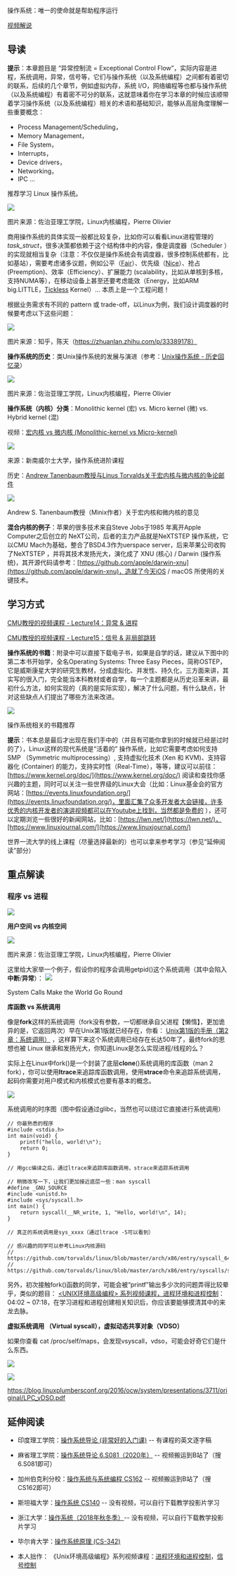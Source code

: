 操作系统：唯一的使命就是帮助程序运行

​[视频解说](https://www.bilibili.com/video/BV1RK4y1R7Kf?p=8)​

## 导读

**提示**：本章题目是 “异常控制流 = Exceptional Control Flow”，实际内容是进程，系统调用，异常，信号等，它们与操作系统（以及系统编程）之间都有着密切的联系，后续的几个章节，例如虚拟内存，系统 I/O，网络编程等也都与操作系统（以及系统编程）有着密不可分的联系，这就意味着你在学习本章的时候应该顺带着学习操作系统（以及系统编程）相关的术语和基础知识，能够从高层角度理解一些重要概念：
- Process Management/Scheduling，
- Memory Management，
- File System，
- Interrupts，
- Device drivers，
- Networking，
- IPC ... 

推荐学习 Linux 操作系统。

![](https://1484576603-files.gitbook.io/~/files/v0/b/gitbook-legacy-files/o/assets%2F-MV9vJFv4kmvRLgEog6g%2F-MYxtRtKpt7A45akfPV4%2F-MYxuWsiI-uKTHqXk4lu%2Fimage.png?alt=media&token=1e472325-cfd6-4296-8b01-d25ae2ccc34e)

图片来源：佐治亚理工学院，Linux内核编程，Pierre Olivier

商用操作系统的具体实现一般都比较复杂，比如你可以看看Linux进程管理的 _task_struct_，很多决策都依赖于这个结构体中的内容，像是调度器（Scheduler ）的实现就相当复杂（注意：不仅仅是操作系统会有调度器，很多控制系统都有，比如基站），需要考虑诸多议题，例如公平（[Fair](https://www.kernel.org/doc/html/latest/scheduler/sched-design-CFS.html)）、优先级（[Nice](https://www.kernel.org/doc/html/latest/scheduler/sched-nice-design.html)）、抢占 (Preemption)、效率（Efficiency）、扩展能力 (scalability，比如从单核到多核，支持NUMA等），在移动设备上甚至还要考虑能效（Energy，比如ARM big.LITTLE，[Tickless](https://www.kernel.org/doc/html/latest/timers/no_hz.html) Kernel）... 本质上是一个工程问题！

根据业务需求有不同的 pattern 或 trade-off，以Linux为例，我们设计调度器的时候要考虑以下这些问题：

![](https://1484576603-files.gitbook.io/~/files/v0/b/gitbook-legacy-files/o/assets%2F-MV9vJFv4kmvRLgEog6g%2F-MYyEITzgcIz6WJimdJE%2F-MYyFPyKY-j1d0t75UK4%2Fimage.png?alt=media&token=27415058-e25a-4c36-a747-a28b36445b82)

图片来源：知乎，陈天（https://zhuanlan.zhihu.com/p/33389178）

**操作系统的历史**：类Unix操作系统的发展与演进（参考：[Unix操作系统 - 历史回忆录](https://www.bilibili.com/video/BV1Rp4y1p7en/)）

![](https://1484576603-files.gitbook.io/~/files/v0/b/gitbook-legacy-files/o/assets%2F-MV9vJFv4kmvRLgEog6g%2F-MYnx9GUBWbZtZTQep31%2F-MYnxkjYvQlh_isyiNab%2Fimage.png?alt=media&token=2d7a231b-e262-41b3-84d8-4662c8eb8940)

图片来源：佐治亚理工学院，Linux内核编程，Pierre Olivier

**操作系统（内核）分类**：Monolithic kernel (宏) vs. Micro kernel (微) vs. Hybrid kernel (混)

视频：[宏内核 vs 微内核 (Monolithic-kernel vs Micro-kernel)](https://www.bilibili.com/video/BV1Yf4y1D7kj/)

![](https://1484576603-files.gitbook.io/~/files/v0/b/gitbook-legacy-files/o/assets%2F-MV9vJFv4kmvRLgEog6g%2F-MZAt7ivyxiqQrmeE-e3%2F-MZAzHWidi-RC8E_ocwM%2Fimage.png?alt=media&token=7afb5259-ea56-4298-9164-29b5c3d71caf)

来源：新南威尔士大学，操作系统进阶课程

历史：[Andrew Tanenbaum教授与Linus Torvalds关于宏内核与微内核的争论邮件](https://www.oreilly.com/openbook/opensources/book/appa.html)​

![](https://1484576603-files.gitbook.io/~/files/v0/b/gitbook-legacy-files/o/assets%2F-MV9vJFv4kmvRLgEog6g%2F-MYrdyySsTDmDSvcfbcm%2F-MYree9gW7dloQWMuMsz%2F%E6%8D%95%E8%8E%B7_%E5%89%AF%E6%9C%AC.png?alt=media&token=c4d38948-1f94-4da3-92b3-e6f5c5c15e55)

Andrew S. Tanenbaum教授（Minix作者）关于宏内核和微内核的意见

**混合内核的例子**：苹果的很多技术来自Steve Jobs于1985 年离开Apple Computer之后创立的 NeXT公司，后者的主力产品就是NeXTSTEP 操作系统，它以CMU Mach为基础，整合了BSD4.3作为uerspace server，后来苹果公司收购了NeXTSTEP ，并将其技术发扬光大，演化成了 XNU (核心) / Darwin (操作系统)，其开源代码请参考：[https://github.com/apple/darwin-xnu](https://github.com/apple/darwin-xnu)，造就了今天iOS / macOS 所使用的关键技术。

## 学习方式

​[CMU教授的视频课程 - Lecture14：异常 & 进程](https://www.bilibili.com/video/BV1a54y1k7YE?p=18)​

​[CMU教授的视频课程 - Lecture15：信号 & 非局部跳转](https://www.bilibili.com/video/BV1a54y1k7YE?p=19)​

**操作系统的书籍**：附录中可以直接下载电子书，如果是自学的话，建议从下图中的第二本书开始学，全名Operating Systems: Three Easy Pieces，简称OSTEP，它是威斯康星大学的研究生教材，分成虚拟化、并发性、持久化，三方面来讲，其实写的很入门，完全能当本科教材或者自学，每一个主题都是从历史沿革来讲，最初什么方法，如何实现的（真的是实际实现），解决了什么问题，有什么缺点，针对这些缺点人们提出了哪些方法来改进。

![](https://1484576603-files.gitbook.io/~/files/v0/b/gitbook-legacy-files/o/assets%2F-MV9vJFv4kmvRLgEog6g%2F-MVy6HaK-Am7AT2_Dn0l%2F-MVyB7SZA4-FDif5TDeE%2Fxxx1_%E5%89%AF%E6%9C%AC.png?alt=media&token=5c41203e-10fe-44d7-88ec-11251d0d35eb)

操作系统相关的书籍推荐

**提示**：书本总是最后才出现在我们手中的（并且有可能你拿到的时候就已经是过时的了），Linux这样的现代系统是“活着的” 操作系统，比如它需要考虑如何支持 SMP （Symmetric multiprocessing）, 支持虚拟化技术 (Xen 和 KVM)、支持容器化 (Container) 的能力，支持实时性（Real-Time），等等，建议可以前往：[https://www.kernel.org/doc/](https://www.kernel.org/doc/) 阅读和查找你感兴趣的主题，同时可以关注一些世界级的Linux大会（比如：Linux基金会的官方网站：[https://events.linuxfoundation.org/](https://events.linuxfoundation.org/)，里面汇集了众多开发者大会链接，许多优秀的内核开发者的演讲视频都可以在Youtube上找到，当然都是免费的 ），还可以定期浏览一些很好的新闻网站，比如：[https://lwn.net/](https://lwn.net/)，[https://www.linuxjournal.com/](https://www.linuxjournal.com/)​

世界一流大学的线上课程（尽量选择最新的）也可以拿来参考学习（参见“延伸阅读”部分）

## 重点解读

### **程序 vs 进程**

![](https://1484576603-files.gitbook.io/~/files/v0/b/gitbook-legacy-files/o/assets%2F-MV9vJFv4kmvRLgEog6g%2F-MZBIPa4XlyuhLAQU13-%2F-MZBKocmiQDjX2vnGIGm%2Fimage.png?alt=media&token=94391da9-ea03-46fd-b09e-a65b77bde2b2)

**用户空间 vs 内核空间**

![](https://1484576603-files.gitbook.io/~/files/v0/b/gitbook-legacy-files/o/assets%2F-MV9vJFv4kmvRLgEog6g%2F-MYxzOyfaGT1Cqr_Oca1%2F-MYy0n8FoR6dMUVFGMIf%2Fimage.png?alt=media&token=c9069f64-8783-47c0-be3b-0819283edee4)

图片来源：佐治亚理工学院，Linux内核编程，Pierre Olivier

这里给大家举一个例子，假设你的程序会调用getpid()这个系统调用（其中会陷入**中断**/**异常**）：
![](https://1484576603-files.gitbook.io/~/files/v0/b/gitbook-legacy-files/o/assets%2F-MV9vJFv4kmvRLgEog6g%2F-MZAaLQQsHRwfEbWSdzu%2F-MZActuIdpLfYOVNWfiO%2Fimage.png?alt=media&token=e4009a57-beba-434d-82ef-26867dfd6e26)

System Calls Make the World Go Round

**库函数 vs 系统调用**

像是**fork**这样的系统调用（fork没有参数，一切都继承自父进程【懒惰】，更加诡异的是，它返回两次）早在Unix第1版就已经存在，你看： [Unix第1版的手册（第2章：系统调用）](http://man.cat-v.org/unix-1st/) ，这样算下来这个系统调用已经存在长达50年了，最终fork的思想也被 Linux 继承和发扬光大，你知道Linux是怎么实现进程/线程的么？

实际上在Linux中fork()是一个封装了底层**clone**()系统调用的库函数（man 2 fork），你可以使用**ltrace**来追踪库函数调用，使用**strace**命令来追踪系统调用，起码你需要对用户模式和内核模式也要有基本的概念。

![](https://1484576603-files.gitbook.io/~/files/v0/b/gitbook-legacy-files/o/assets%2F-MV9vJFv4kmvRLgEog6g%2F-MYwt5_dnR269BmHy3KK%2F-MYwyn1CUtDRowQxj1Ui%2Fimage.png?alt=media&token=9c602c70-4301-44fb-85c7-94e65178113c)

系统调用的时序图（图中假设通过glibc，当然也可以绕过它直接进行系统调用）

```
// 你最熟悉的程序
#include <stdio.h>
int main(void) {
    printf("hello, world!\n");
    return 0;
}

// 用gcc编译之后，通过ltrace来追踪库函数调用，strace来追踪系统调用

// 稍微改写一下，让我们更加接近底层一些：man syscall
#define _GNU_SOURCE
#include <unistd.h>
#include <sys/syscall.h>
int main() {
    return syscall(__NR_write, 1, "Hello, world!\n", 14);
}

// 真正的系统调用是sys_xxxx（通过ltrace -S可以看到）

// 感兴趣的同学可以参考Linux内核源码
// https://github.com/torvalds/linux/blob/master/arch/x86/entry/syscall_64.c
// https://github.com/torvalds/linux/blob/master/arch/x86/entry/syscalls/syscall_64.tbl
```

另外，初次接触fork()函数的同学，可能会被“printf”输出多少次的问题弄得比较晕乎，类似的题目： [<UNIX环境高级编程> 系列视频课程，进程环境和进程控制](https://edu.51cto.com/center/course/lesson/index?id=248908)：04:02 ~ 07:18，在学习进程和进程创建相关知识后，你应该要能够摸清其中的来龙去脉。


**虚拟系统调用 （Virtual syscall），虚拟动态共享对象（VDSO）**

如果你查看 cat /proc/self/maps，会发现vsyscall，vdso，可能会好奇它们是什么东西。

![](https://1484576603-files.gitbook.io/~/files/v0/b/gitbook-legacy-files/o/assets%2F-MV9vJFv4kmvRLgEog6g%2F-MZAqjz-xDnJUb3croNB%2F-MZArodSnqjpF8rong6j%2F%E6%8D%95%E8%8E%B71.PNG?alt=media&token=da294050-6361-4daa-8b48-49c4347401bd)

![](https://1484576603-files.gitbook.io/~/files/v0/b/gitbook-legacy-files/o/assets%2F-MV9vJFv4kmvRLgEog6g%2F-MZAkPPCB54VnMC64u7A%2F-MZAqM9pgIuUG5ygxrrX%2F%E6%8D%95%E8%8E%B72.PNG?alt=media&token=7cfc7523-98d4-45aa-88f9-d19ae85ee0dd)

https://blog.linuxplumbersconf.org/2016/ocw/system/presentations/3711/original/LPC_vDSO.pdf

## 延伸阅读

- 印度理工学院：[操作系统导论 (非常好的入门课)](https://www.bilibili.com/video/BV1YN411Q7DA/) -- 有课程的英文逐字稿
    

- 麻省理工学院：[操作系统导论 6.S081（2020年）](https://pdos.csail.mit.edu/6.828/2020/) -- 视频搬运到B站了（搜6.S081即可）
    

- 加州伯克利分校：[操作系统与系统编程 CS162](https://cs162.org/) -- 视频搬运到B站了（搜CS162即可）
    

- 斯坦福大学：[操作系统 CS140](http://web.stanford.edu/~ouster/cgi-bin/cs140-spring20/index.php) -- 没有视频，可以自行下载教学投影片学习
    

- 浙江大学：[操作系统（2018年秋冬季）](http://malgenomeproject.org/os2018fall/)-- 没有视频，可以自行下载教学投影片学习
    

- 毕尔肯大学：[操作系统原理 (CS-342)](https://www.bilibili.com/video/BV1uv4y1f7WC/) ​
    

- 本人拙作： 《Unix环境高级编程》系列视频课程：[进程环境和进程控制](https://edu.51cto.com/course/12892.html)，[信号控制](https://edu.51cto.com/course/14378.html)